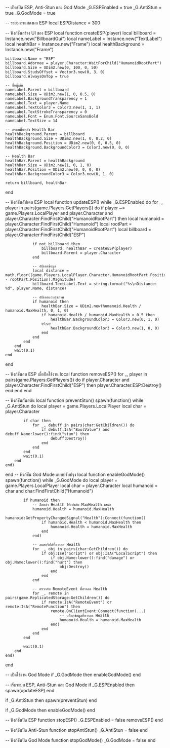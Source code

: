 -- เปิด/ปิด ESP, Anti-Stun และ God Mode
_G.ESPEnabled = true
_G.AntiStun = true
_G.GodMode = true

-- ระยะการแสดงผล ESP
local ESPDistance = 300

-- ฟังก์ชันสร้าง UI ของ ESP
local function createESP(player)
    local billboard = Instance.new("BillboardGui")
    local nameLabel = Instance.new("TextLabel")
    local healthBar = Instance.new("Frame")
    local healthBackground = Instance.new("Frame")

    billboard.Name = "ESP"
    billboard.Adornee = player.Character:WaitForChild("HumanoidRootPart")
    billboard.Size = UDim2.new(0, 100, 0, 50)
    billboard.StudsOffset = Vector3.new(0, 3, 0)
    billboard.AlwaysOnTop = true

    -- ชื่อผู้เล่น
    nameLabel.Parent = billboard
    nameLabel.Size = UDim2.new(1, 0, 0.5, 0)
    nameLabel.BackgroundTransparency = 1
    nameLabel.Text = player.Name
    nameLabel.TextColor3 = Color3.new(1, 1, 1)
    nameLabel.TextStrokeTransparency = 0
    nameLabel.Font = Enum.Font.SourceSansBold
    nameLabel.TextSize = 14

    -- กรอบพื้นหลัง Health Bar
    healthBackground.Parent = billboard
    healthBackground.Size = UDim2.new(1, 0, 0.2, 0)
    healthBackground.Position = UDim2.new(0, 0, 0.5, 0)
    healthBackground.BackgroundColor3 = Color3.new(0, 0, 0)

    -- Health Bar
    healthBar.Parent = healthBackground
    healthBar.Size = UDim2.new(1, 0, 1, 0)
    healthBar.Position = UDim2.new(0, 0, 0, 0)
    healthBar.BackgroundColor3 = Color3.new(0, 1, 0)

    return billboard, healthBar
end

-- ฟังก์ชันอัปเดต ESP
local function updateESP()
    while _G.ESPEnabled do
        for _, player in pairs(game.Players:GetPlayers()) do
            if player ~= game.Players.LocalPlayer and player.Character and player.Character:FindFirstChild("HumanoidRootPart") then
                local humanoid = player.Character:FindFirstChild("Humanoid")
                local rootPart = player.Character:FindFirstChild("HumanoidRootPart")
                local billboard = player.Character:FindFirstChild("ESP")

                if not billboard then
                    billboard, healthBar = createESP(player)
                    billboard.Parent = player.Character
                end

                -- อัปเดตข้อมูล
                local distance = math.floor((game.Players.LocalPlayer.Character.HumanoidRootPart.Position - rootPart.Position).Magnitude)
                billboard.TextLabel.Text = string.format("%s\nDistance: %d", player.Name, distance)

                -- อัปเดตแถบสุขภาพ
                if humanoid then
                    healthBar.Size = UDim2.new(humanoid.Health / humanoid.MaxHealth, 0, 1, 0)
                    if humanoid.Health / humanoid.MaxHealth > 0.5 then
                        healthBar.BackgroundColor3 = Color3.new(0, 1, 0)
                    else
                        healthBar.BackgroundColor3 = Color3.new(1, 0, 0)
                    end
                end
            end
        end
        wait(0.1)
    end
end

-- ฟังก์ชันลบ ESP เมื่อปิดใช้งาน
local function removeESP()
    for _, player in pairs(game.Players:GetPlayers()) do
        if player.Character and player.Character:FindFirstChild("ESP") then
            player.Character.ESP:Destroy()
        end
    end
end

-- ฟังก์ชันกันสตัน
local function preventStun()
    spawn(function()
        while _G.AntiStun do
            local player = game.Players.LocalPlayer
            local char = player.Character

            if char then
                for _, debuff in pairs(char:GetChildren()) do
                    if debuff:IsA("BoolValue") and debuff.Name:lower():find("stun") then
                        debuff:Destroy()
                    end
                end
            end
            wait(0.1)
        end
    end)
end
-- ฟังก์ชัน God Mode แบบปรับปรุง
local function enableGodMode()
    spawn(function()
        while _G.GodMode do
            local player = game.Players.LocalPlayer
            local char = player.Character
            local humanoid = char and char:FindFirstChild("Humanoid")

            if humanoid then
                -- ล็อคค่า Health ให้เท่ากับ MaxHealth เสมอ
                humanoid.Health = humanoid.MaxHealth
                humanoid:GetPropertyChangedSignal("Health"):Connect(function()
                    if humanoid.Health < humanoid.MaxHealth then
                        humanoid.Health = humanoid.MaxHealth
                    end
                end)

                -- ลบสคริปต์ที่อาจลด Health
                for _, obj in pairs(char:GetChildren()) do
                    if obj:IsA("Script") or obj:IsA("LocalScript") then
                        if obj.Name:lower():find("damage") or obj.Name:lower():find("hurt") then
                            obj:Destroy()
                        end
                    end
                end

                -- ตรวจจับ RemoteEvent ที่อาจลด Health
                for _, remote in pairs(game.ReplicatedStorage:GetChildren()) do
                    if remote:IsA("RemoteEvent") or remote:IsA("RemoteFunction") then
                        remote.OnClientEvent:Connect(function(...)
                            -- บล็อกข้อมูลที่อาจลด Health
                            humanoid.Health = humanoid.MaxHealth
                        end)
                    end
                end
            end

            wait(0.1)
        end
    end)
end

-- เปิดใช้งาน God Mode
if _G.GodMode then
    enableGodMode()
end

-- เริ่มระบบ ESP, Anti-Stun และ God Mode
if _G.ESPEnabled then
    spawn(updateESP)
end

if _G.AntiStun then
    spawn(preventStun)
end

if _G.GodMode then
    enableGodMode()
end

-- ฟังก์ชันปิด ESP
function stopESP()
    _G.ESPEnabled = false
    removeESP()
end

-- ฟังก์ชันปิด Anti-Stun
function stopAntiStun()
    _G.AntiStun = false
end

-- ฟังก์ชันปิด God Mode
function stopGodMode()
    _G.GodMode = false
end
